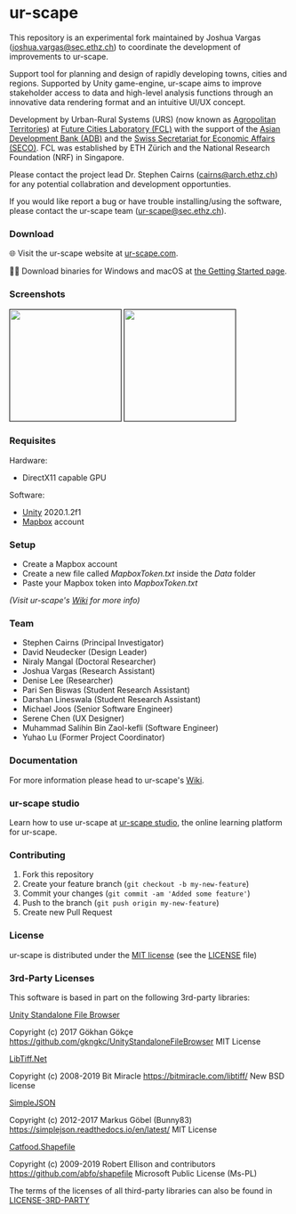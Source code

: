 # ur-scape

This repository is an experimental fork maintained by Joshua Vargas (joshua.vargas@sec.ethz.ch) to coordinate the development of improvements to ur-scape.

Support tool for planning and design of rapidly developing towns, cities and regions. Supported by Unity game-engine, ur-scape aims to improve stakeholder access to data and high-level analysis functions through an innovative data rendering format and an intuitive UI/UX concept. 

Development by Urban-Rural Systems (URS) (now known as [Agropolitan Territories](https://fcl.ethz.ch/research/food-and-territories/agropolitan-territories-of-monsoon-Asia.html)) at [Future Cities Laboratory (FCL)](https://fcl.ethz.ch/) with the support of the [Asian Development Bank (ADB)](https://www.adb.org/) and the [Swiss Secretariat for Economic Affairs (SECO)](http://www.seco.admin.ch). FCL was established by ETH Zürich and the National Research Foundation (NRF) in Singapore.

Please contact the project lead Dr. Stephen Cairns (cairns@arch.ethz.ch) for any potential collabration and development opportunties. 

If you would like report a bug or have trouble installing/using the software, please contact the ur-scape team (ur-scape@sec.ethz.ch).

### Download

🌐 Visit the ur-scape website at [ur-scape.com](https://ur-scape.com).

👩‍💻 Download binaries for Windows and macOS at [the Getting Started page](https://ur-scape.com/download/).

### Screenshots
<a  href="Screenshots/1.jpg">
<img src="Screenshots/1.jpg" height="200" alt="" border="1"/></a>
<a  href="Screenshots/2.jpg">
<img src="Screenshots/2.jpg" height="200" alt="" border="1"/></a>


### Requisites

Hardware:
* DirectX11 capable GPU

Software:
* [Unity](https://unity.com/) 2020.1.2f1
* [Mapbox](https://www.mapbox.com/) account


### Setup

 * Create a Mapbox account
 * Create a new file called *MapboxToken.txt* inside the *Data* folder
 * Paste your Mapbox token into *MapboxToken.txt*

*(Visit ur-scape's [Wiki](https://ur-scape.sec.sg/en/Installation/Mapbox_Setup) for more info)*


### Team

* Stephen Cairns (Principal Investigator)
* David Neudecker (Design Leader)
* Niraly Mangal (Doctoral Researcher)
* Joshua Vargas (Research Assistant)
* Denise Lee (Researcher)
* Pari Sen Biswas (Student Research Assistant)
* Darshan Lineswala (Student Research Assistant)
* Michael Joos (Senior Software Engineer)<!--: joos@arch.ethz.ch-->
* Serene Chen (UX Designer)
* Muhammad Salihin Bin Zaol-kefli (Software Engineer)
* Yuhao Lu (Former Project Coordinator)

### Documentation

For more information please head to ur-scape's [Wiki](https://wiki.ur-scape.com).

### ur-scape studio

Learn how to use ur-scape at [ur-scape studio](https://studio.ur-scape.com), the online learning platform for ur-scape.

### Contributing

1. Fork this repository
2. Create your feature branch (`git checkout -b my-new-feature`)
3. Commit your changes (`git commit -am 'Added some feature'`)
4. Push to the branch (`git push origin my-new-feature`)
5. Create new Pull Request

### License

ur-scape is distributed under the [MIT license](https://en.wikipedia.org/wiki/MIT_License) (see the [LICENSE](./LICENSE) file)


### 3rd-Party Licenses

This software is based in part on the following 3rd-party libraries:

[Unity Standalone File Browser](Assets/3rdParty/StandaloneFileBrowser/LICENSE.txt)
> 
Copyright (c) 2017 Gökhan Gökçe
https://github.com/gkngkc/UnityStandaloneFileBrowser
MIT License

[LibTiff.Net](Assets/3rdParty/LibTiff.NET/license.txt)
> 
Copyright (c) 2008-2019 Bit Miracle
https://bitmiracle.com/libtiff/
New BSD license

[SimpleJSON](Assets/3rdParty/SimpleJSON/LICENSE)
> 
Copyright (c) 2012-2017 Markus Göbel (Bunny83)
https://simplejson.readthedocs.io/en/latest/
MIT License

[Catfood.Shapefile](Assets/3rdParty/Catfood.Shapefile/LICENSE.txt)
> 
Copyright (c) 2009-2019 Robert Ellison and contributors
https://github.com/abfo/shapefile
Microsoft Public License (Ms-PL)

The terms of the licenses of all third-party libraries can also be found in [LICENSE-3RD-PARTY](./LICENSE-3RD-PARTY)
